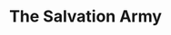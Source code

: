 ---
title: "The Salvation Army"
url: /ithaca/the-salvation-army-north-albany-street/
shop: charity
---
